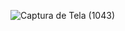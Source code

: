 ![Captura de Tela (1043)](https://user-images.githubusercontent.com/89847080/229591876-4b13ffc5-3705-4912-85ed-c4c8726c89a6.png)
